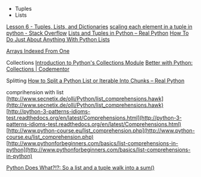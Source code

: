 
- Tuples
- Lists

[Lesson 6 - Tuples, Lists, and Dictionaries](http://sthurlow.com/python/lesson06/)
[scaling each element in a tuple in python - Stack Overflow](https://stackoverflow.com/questions/25281564/scaling-each-element-in-a-tuple-in-python)
[Lists and Tuples in Python – Real Python](https://realpython.com/python-lists-tuples/)
[How To Do Just About Anything With Python Lists](https://jeffknupp.com/blog/2018/12/13/how-to-do-just-about-anything-with-python-lists//)

[Arrays Indexed From One](http://enchantia.com/graphapp/doc/tech/arrays1.html)


Collections
[Introduction to Python's Collections Module](https://stackabuse.com/introduction-to-pythons-collections-module/)
[Better with Python: Collections | Codementor](https://www.codementor.io/@kayhudson/better-with-python-collections-m7aif97t2)

Splitting
[How to Split a Python List or Iterable Into Chunks – Real Python](https://realpython.com/how-to-split-a-python-list-into-chunks/)
  
comprihension with list  
[http://www.secnetix.de/olli/Python/list_comprehensions.hawk](http://www.secnetix.de/olli/Python/list_comprehensions.hawk)  
[http://python-3-patterns-idioms-test.readthedocs.org/en/latest/Comprehensions.html](http://python-3-patterns-idioms-test.readthedocs.org/en/latest/Comprehensions.html)  
[http://www.python-course.eu/list_comprehension.php](http://www.python-course.eu/list_comprehension.php)  
[http://www.pythonforbeginners.com/basics/list-comprehensions-in-python](http://www.pythonforbeginners.com/basics/list-comprehensions-in-python)  

[Python Does What?!?: So a list and a tuple walk into a sum()](https://www.pythondoeswhat.com/2019/01/so-list-and-tuple-walk-into-sum.html)  



